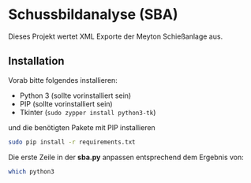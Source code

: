 # Schussbildanalyse (SBA)

Dieses Projekt wertet XML Exporte der Meyton Schießanlage aus.

## Installation

Vorab bitte folgendes installieren:

- Python 3 (sollte vorinstalliert sein)
- PIP (sollte vorinstalliert sein)
- Tkinter (```sudo zypper install python3-tk```)

und die benötigten Pakete mit PIP installieren

```bash
sudo pip install -r requirements.txt
```

Die erste Zeile in der **sba.py** anpassen entsprechend dem Ergebnis von:

```bash
which python3
```
